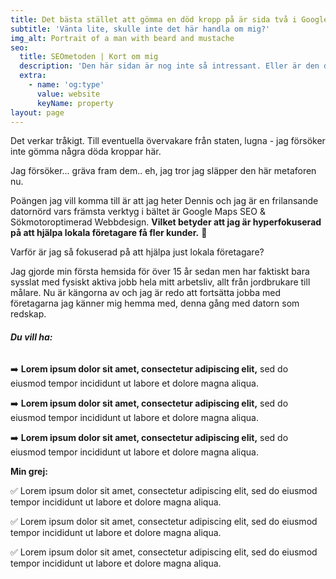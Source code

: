 ```yaml
---
title: Det bästa stället att gömma en död kropp på är sida två i Google.
subtitle: 'Vänta lite, skulle inte det här handla om mig?'
img_alt: Portrait of a man with beard and mustache
seo:
  title: SEOmetoden | Kort om mig
  description: 'Den här sidan är nog inte så intressant. Eller är den det? '
  extra:
    - name: 'og:type'
      value: website
      keyName: property
layout: page
---
```

Det verkar tråkigt. Till eventuella övervakare från staten, lugna - jag försöker inte gömma några döda kroppar här.

Jag försöker... gräva fram dem.. eh, jag tror jag släpper den här metaforen nu.

Poängen jag vill komma till är att jag heter Dennis och jag är en frilansande datornörd vars främsta verktyg i bältet är Google Maps SEO & Sökmotoroptimerad Webbdesign. **Vilket betyder att
jag är hyperfokuserad på att hjälpa lokala företagare få fler kunder.** :rocket:

Varför är jag så fokuserad på att hjälpa just lokala företagare?

Jag gjorde min första hemsida för över 15 år sedan men har faktiskt bara sysslat med fysiskt aktiva jobb hela mitt arbetsliv, allt från jordbrukare till målare. Nu är kängorna av och jag är redo att fortsätta jobba med företagarna jag känner mig hemma med, denna gång med datorn som redskap.

###### **Du vill ha:**

:arrow_right: **Lorem ipsum dolor sit amet, consectetur adipiscing elit,** sed do eiusmod tempor incididunt ut labore et dolore magna aliqua.

:arrow_right: **Lorem ipsum dolor sit amet, consectetur adipiscing elit,** sed do eiusmod tempor incididunt ut labore et dolore magna aliqua.

:arrow_right: **Lorem ipsum dolor sit amet, consectetur adipiscing elit,** sed do eiusmod tempor incididunt ut labore et dolore magna aliqua.

**Min grej:**

:white_check_mark: Lorem ipsum dolor sit amet, consectetur adipiscing elit, sed do eiusmod tempor incididunt ut labore et dolore magna aliqua.

:white_check_mark: Lorem ipsum dolor sit amet, consectetur adipiscing elit, sed do eiusmod tempor incididunt ut labore et dolore magna aliqua.

:white_check_mark: Lorem ipsum dolor sit amet, consectetur adipiscing elit, sed do eiusmod tempor incididunt ut labore et dolore magna aliqua.
